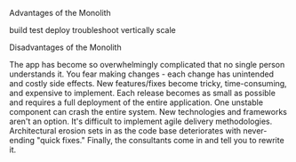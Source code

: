 Advantages of the Monolith

build
test
deploy
troubleshoot
vertically scale

Disadvantages of the Monolith

The app has become so overwhelmingly complicated that no single person understands it.
You fear making changes - each change has unintended and costly side effects.
New features/fixes become tricky, time-consuming, and expensive to implement.
Each release becomes as small as possible and requires a full deployment of the entire application.
One unstable component can crash the entire system.
New technologies and frameworks aren't an option.
It's difficult to implement agile delivery methodologies.
Architectural erosion sets in as the code base deteriorates with never-ending "quick fixes."
Finally, the consultants come in and tell you to rewrite it.
